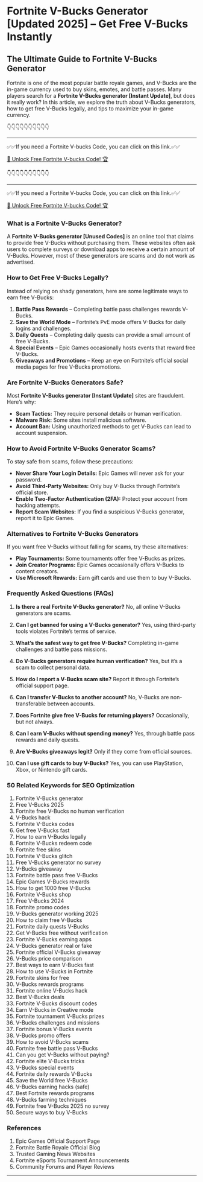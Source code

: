 # Fortnite V-Bucks Generator [Updated 2025] – Get Free V-Bucks Instantly

## The Ultimate Guide to Fortnite V-Bucks Generator

Fortnite is one of the most popular battle royale games, and V-Bucks are the in-game currency used to buy skins, emotes, and battle passes. Many players search for a **Fortnite V-Bucks generator [Instant Update]**, but does it really work? In this article, we explore the truth about V-Bucks generators, how to get free V-Bucks legally, and tips to maximize your in-game currency.

👇👇👇👇👇👇👇👇👇👇

---

✅✅If you need a  Fortnite V-bucks Code, you can click on this link.✅✅

[🚀 Unlock Free Fortnite V-bucks Code! 🏆 ](https://therewardgate.com/free-fortnite-code/)

👇👇👇👇👇👇👇👇👇👇

---

✅✅If you need a  Fortnite V-bucks Code, you can click on this link.✅✅

[🚀 Unlock Free Fortnite V-bucks Code! 🏆 ](https://therewardgate.com/free-fortnite-code/)

### What is a Fortnite V-Bucks Generator?

A **Fortnite V-Bucks generator [Unused Codes]** is an online tool that claims to provide free V-Bucks without purchasing them. These websites often ask users to complete surveys or download apps to receive a certain amount of V-Bucks. However, most of these generators are scams and do not work as advertised.

### How to Get Free V-Bucks Legally?

Instead of relying on shady generators, here are some legitimate ways to earn free V-Bucks:

1. **Battle Pass Rewards** – Completing battle pass challenges rewards V-Bucks.
2. **Save the World Mode** – Fortnite’s PvE mode offers V-Bucks for daily logins and challenges.
3. **Daily Quests** – Completing daily quests can provide a small amount of free V-Bucks.
4. **Special Events** – Epic Games occasionally hosts events that reward free V-Bucks.
5. **Giveaways and Promotions** – Keep an eye on Fortnite’s official social media pages for free V-Bucks promotions.

### Are Fortnite V-Bucks Generators Safe?

Most **Fortnite V-Bucks generator [Instant Update]** sites are fraudulent. Here’s why:

- **Scam Tactics:** They require personal details or human verification.
- **Malware Risk:** Some sites install malicious software.
- **Account Ban:** Using unauthorized methods to get V-Bucks can lead to account suspension.

### How to Avoid Fortnite V-Bucks Generator Scams?

To stay safe from scams, follow these precautions:

- **Never Share Your Login Details:** Epic Games will never ask for your password.
- **Avoid Third-Party Websites:** Only buy V-Bucks through Fortnite’s official store.
- **Enable Two-Factor Authentication (2FA):** Protect your account from hacking attempts.
- **Report Scam Websites:** If you find a suspicious V-Bucks generator, report it to Epic Games.

### Alternatives to Fortnite V-Bucks Generators

If you want free V-Bucks without falling for scams, try these alternatives:

- **Play Tournaments:** Some tournaments offer free V-Bucks as prizes.
- **Join Creator Programs:** Epic Games occasionally offers V-Bucks to content creators.
- **Use Microsoft Rewards:** Earn gift cards and use them to buy V-Bucks.

### Frequently Asked Questions (FAQs)

1. **Is there a real Fortnite V-Bucks generator?**
   No, all online V-Bucks generators are scams.

2. **Can I get banned for using a V-Bucks generator?**
   Yes, using third-party tools violates Fortnite’s terms of service.

3. **What’s the safest way to get free V-Bucks?**
   Completing in-game challenges and battle pass missions.

4. **Do V-Bucks generators require human verification?**
   Yes, but it’s a scam to collect personal data.

5. **How do I report a V-Bucks scam site?**
   Report it through Fortnite’s official support page.

6. **Can I transfer V-Bucks to another account?**
   No, V-Bucks are non-transferable between accounts.

7. **Does Fortnite give free V-Bucks for returning players?**
   Occasionally, but not always.

8. **Can I earn V-Bucks without spending money?**
   Yes, through battle pass rewards and daily quests.

9. **Are V-Bucks giveaways legit?**
   Only if they come from official sources.

10. **Can I use gift cards to buy V-Bucks?**
   Yes, you can use PlayStation, Xbox, or Nintendo gift cards.

### 50 Related Keywords for SEO Optimization

1. Fortnite V-Bucks generator
2. Free V-Bucks 2025
3. Fortnite free V-Bucks no human verification
4. V-Bucks hack
5. Fortnite V-Bucks codes
6. Get free V-Bucks fast
7. How to earn V-Bucks legally
8. Fortnite V-Bucks redeem code
9. Fortnite free skins
10. Fortnite V-Bucks glitch
11. Free V-Bucks generator no survey
12. V-Bucks giveaway
13. Fortnite battle pass free V-Bucks
14. Epic Games V-Bucks rewards
15. How to get 1000 free V-Bucks
16. Fortnite V-Bucks shop
17. Free V-Bucks 2024
18. Fortnite promo codes
19. V-Bucks generator working 2025
20. How to claim free V-Bucks
21. Fortnite daily quests V-Bucks
22. Get V-Bucks free without verification
23. Fortnite V-Bucks earning apps
24. V-Bucks generator real or fake
25. Fortnite official V-Bucks giveaway
26. V-Bucks price comparison
27. Best ways to earn V-Bucks fast
28. How to use V-Bucks in Fortnite
29. Fortnite skins for free
30. V-Bucks rewards programs
31. Fortnite online V-Bucks hack
32. Best V-Bucks deals
33. Fortnite V-Bucks discount codes
34. Earn V-Bucks in Creative mode
35. Fortnite tournament V-Bucks prizes
36. V-Bucks challenges and missions
37. Fortnite bonus V-Bucks events
38. V-Bucks promo offers
39. How to avoid V-Bucks scams
40. Fortnite free battle pass V-Bucks
41. Can you get V-Bucks without paying?
42. Fortnite elite V-Bucks tricks
43. V-Bucks special events
44. Fortnite daily rewards V-Bucks
45. Save the World free V-Bucks
46. V-Bucks earning hacks (safe)
47. Best Fortnite rewards programs
48. V-Bucks farming techniques
49. Fortnite free V-Bucks 2025 no survey
50. Secure ways to buy V-Bucks

### References

1. Epic Games Official Support Page
2. Fortnite Battle Royale Official Blog
3. Trusted Gaming News Websites
4. Fortnite eSports Tournament Announcements
5. Community Forums and Player Reviews

---
